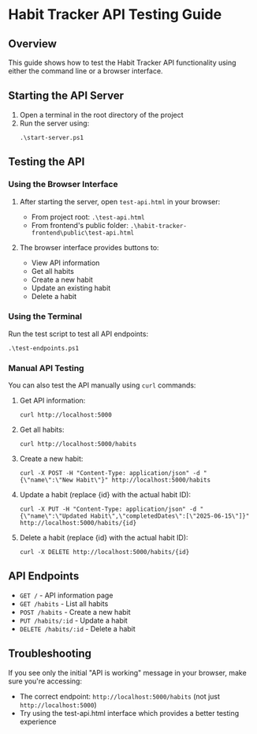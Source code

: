 # Habit Tracker API Testing Guide

## Overview
This guide shows how to test the Habit Tracker API functionality using either the command line or a browser interface.

## Starting the API Server

1. Open a terminal in the root directory of the project
2. Run the server using:
   ```
   .\start-server.ps1
   ```

## Testing the API

### Using the Browser Interface

1. After starting the server, open `test-api.html` in your browser:
   - From project root: `.\test-api.html`
   - From frontend's public folder: `.\habit-tracker-frontend\public\test-api.html`

2. The browser interface provides buttons to:
   - View API information
   - Get all habits
   - Create a new habit
   - Update an existing habit
   - Delete a habit

### Using the Terminal

Run the test script to test all API endpoints:
```
.\test-endpoints.ps1
```

### Manual API Testing

You can also test the API manually using `curl` commands:

1. Get API information:
   ```
   curl http://localhost:5000
   ```

2. Get all habits:
   ```
   curl http://localhost:5000/habits
   ```

3. Create a new habit:
   ```
   curl -X POST -H "Content-Type: application/json" -d "{\"name\":\"New Habit\"}" http://localhost:5000/habits
   ```

4. Update a habit (replace {id} with the actual habit ID):
   ```
   curl -X PUT -H "Content-Type: application/json" -d "{\"name\":\"Updated Habit\",\"completedDates\":[\"2025-06-15\"]}" http://localhost:5000/habits/{id}
   ```

5. Delete a habit (replace {id} with the actual habit ID):
   ```
   curl -X DELETE http://localhost:5000/habits/{id}
   ```

## API Endpoints

- `GET /` - API information page
- `GET /habits` - List all habits
- `POST /habits` - Create a new habit
- `PUT /habits/:id` - Update a habit
- `DELETE /habits/:id` - Delete a habit

## Troubleshooting

If you see only the initial "API is working" message in your browser, make sure you're accessing:
- The correct endpoint: `http://localhost:5000/habits` (not just `http://localhost:5000`)
- Try using the test-api.html interface which provides a better testing experience
